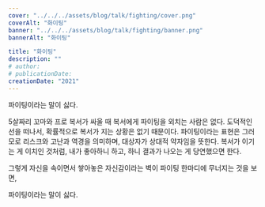 ```yaml
---
cover: "../../../assets/blog/talk/fighting/cover.png"
coverAlt: "화이팅"
banner: "../../../assets/blog/talk/fighting/banner.png"
bannerAlt: "화이팅"

title: "화이팅"
description: ""
# author:
# publicationDate:
creationDate: "2021"
---
```


파이팅이라는 말이 싫다.

5살짜리 꼬마와 프로 복서가 싸울 때 복서에게 파이팅을 외치는 사람은 없다. 도덕적인 선을 떠나서, 확률적으로 복서가 지는 상황은 없기 때문이다. 파이팅이라는 표현은 그러 모로 리스크와 고난과 역경을 의미하며, 대상자가 상대적 약자임을 뜻한다. 복서가 이기는 게 이치인 것처럼, 내가 좋아하니 하고, 하니 결과가 나오는 게 당연했으면 한다.

그렇게 자신을 속이면서 쌓아놓은 자신감이라는 벽이 파이팅 한마디에 무너지는 것을 보면,

파이팅이라는 말이 싫다.
